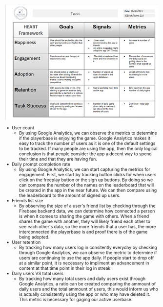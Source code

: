 ![google HEART grid for Typus](https://github.com/parkerdonahue/TypUs/blob/27-METRICS/src/Screenshot%202023-10-30%20132816.png)

- User count
  - By using Google Analytics, we can observe the metrics to determine if the playerbase is enjoying the game. Google Analytics makes it easy to track the number of users as it is one of the default settings to be tracked. If many people are using the app, then the only logical conclusion is that people consider the app a decent way to spend their time and that they are having fun.
- Daily prompt completion rate
  - By using Google Analytics, we can start capturing the metrics for engagement. First, we start by tracking button clicks for when users click on the freeplay button or the sign up buttons. By doing so we can compare the number of the names on the leaderboard that will be created in the app in the near future. We can then compare using the leaderboard to the amount of signed up users.
- Friends list size
  - By observing the size of a user's friend list by checking through the Firebase backend data, we can determine how connected a person is when it comes to sharing the game with others. When a friend shares the game with another, they will likely friend each other to see each other's data, so the more friends that a user has, the more interconnected the playerbase is and proof there is of the game being adopted.
- User retention
  - By tracking how many users log in consitently everyday by checking through Google Analytics, we can observe the metric to determine if users are continuing to use the app daily. If people start to drop off at a similar point, it is necessary to impliment an advancement in content at that time point in their log in streak
- Daily users VS total users
  - By tracking how many total users and daily users exist through Google Analytics, a ratio can be created comparing the ammount of daily users and the total ammount of users, this would inform us who is actually consistently using the app or who may have deleted it. This metric is necessary for gaging our active userbase.
